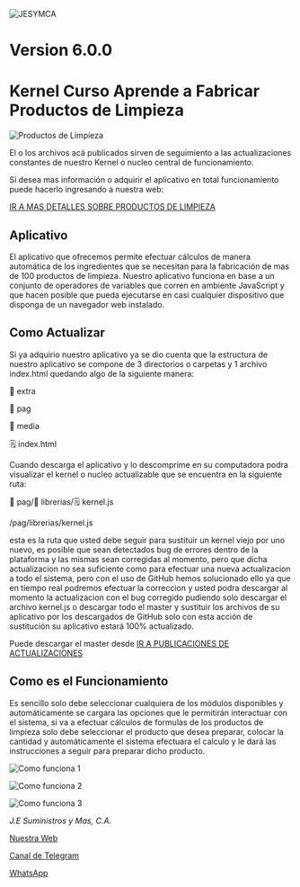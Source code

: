 ![JESYMCA](https://local.jesuministrosymas.com.ve/image/LOGO.png)

# Version 6.0.0
# Kernel Curso Aprende a Fabricar Productos de Limpieza

![Productos de Limpieza](http://www.jesuministrosymas.com.ve/_/rsrc/1501448128002/productos/cursos/elabore-productos-de-limpieza/VENTANA_SEGURIDAD_3.png?height=226&width=320)

El o los archivos acá publicados sirven de seguimiento a las actualizaciones constantes de nuestro Kernel o nucleo central de funcionamiento.

Si desea mas información o adquirir el aplicativo en total funcionamiento puede hacerlo ingresando a nuestra web:

[IR A MAS DETALLES SOBRE PRODUCTOS DE LIMPIEZA](http://www.jesuministrosymas.com.ve/productos/cursos/elabore-productos-de-limpieza)

## Aplicativo
El aplicativo que ofrecemos permite efectuar cálculos de manera automática de los ingredientes que se necesitan para la fabricación de mas de 100 productos de limpieza.
Nuestro aplicativo funciona en base a un conjunto de operadores de variables que corren en ambiente JavaScript y que hacen posible que pueda ejecutarse en casi cualquier dispositivo que disponga de un navegador web instalado.

## Como Actualizar

Si ya adquirio nuestro aplicativo ya se dio cuenta que la estructura de nuestro aplicativo se compone de 3 directorios o carpetas y 1 archivo index.html quedando algo de la siguiente manera:

:file_folder: extra

:file_folder: pag

:file_folder: media

:spiral_notepad: index.html


Cuando descarga el aplicativo y lo descomprime en su computadora podra visualizar el kernel o nucleo actualizable que se encuentra en la siguiente ruta:

:file_folder: pag/:file_folder: librerias/:spiral_notepad: kernel.js

/pag/librerias/kernel.js

esta es la ruta que usted debe seguir para sustituir un kernel viejo por uno nuevo, es posible que sean detectados bug de errores dentro de la plataforma y las mismas sean corregidas al momento, pero que dicha actualizacion no sea suficiente como para efectuar una nueva actualizacion a todo el sistema, pero con el uso de GitHub hemos solucionado ello ya que en tiempo real podremos efectuar la correccion y usted podra descargar al momento la actualizacion con el bug corregido pudiendo solo descargar el archivo kernel.js o descargar todo el master y sustituir los archivos de su aplicativo por los descargados de GitHub solo con esta acción de sustitución su aplicativo estará 100% actualizado.

Puede descargar el master desde [IR A PUBLICACIONES DE ACTUALIZACIONES](https://github.com/jesymca/productos_limpieza/tags)

## Como es el Funcionamiento
Es sencillo solo debe seleccionar cualquiera de los módulos disponibles y automáticamente se cargara las opciones que le permitirán interactuar con el sistema, si va a efectuar cálculos de formulas de los productos de limpieza solo debe seleccionar el producto que desea preparar, colocar la cantidad y automáticamente el sistema efectuara el calculo y le dará las instrucciones a seguir para preparar dicho producto.

![Como funciona 1](https://i.ibb.co/Lvqr81W/Captura-de-pantalla-20240522-184918.png)

![Como funciona 2](https://i.ibb.co/jZWqvkW/Captura-de-pantalla-20240522-184851.png)

![Como funciona 3](https://i.ibb.co/qRKndY4/Captura-de-pantalla-20240522-184730.png)



_J.E Suministros y Mas, C.A._

[Nuestra Web](http://www.jesuministrosymas.com.ve/)

[Canal de Telegram](https://t.me/jesuministrosymas_canal)

[WhatsApp](http://bit.ly/ProductosLimpiezaGithub)
